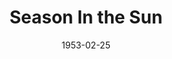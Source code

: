 ---
title: Season In the Sun
date: 1953-02-25
closing_date: 1953-03-07
layout: productions
featured_image: 
image_caption:
image_credit:
playbill: 
category: 
Theatre: Theatre Jacksonville
Venue: Little Theatre
cast:
  Billy Crane: 
    - Lynn Simmons
    - Jay Geisenhof
  Charles Farber: George Spelvin
  Deedy Barton: Virginia Gosmel
  Emily Crane: Dorothy Fudger
  George Crane: Bill Blackburn
  Horace William Dodd: Ed Heist
  John Colgate: B.H. Robson
  Marcia Crane: 
    - Judy Bartley
    - Branda Bartley
  Messenger Boy: Morton Leff
  Michael Lindsey: Spelve Georgian
  Molly Burden: Fay Beckett
  Mrs. Jermyn: Pat Beckford
  Paul Anderson: Ed Duckett
  Virginia Anderson: Nancy Kossow
  Will Quigley: Sam Zack
crew:
  Assistant Director: Margaret Lafferty
  Construction and Painting:
    - Hobson Blackmon
    - Jay Harder
    - Stanley Hirtle
    - Iris Owen
    - Frances Robleski
    - Nancy Morton
    - Marion Stover
    - Evelyn Bell
    - Budd Porter
    - Starke Heriot
    - Ann Russell
    - Arden Milam
    - Walter Quattlebaum
    - Richard Kaszner
  Director: Paul E. Geisenhof
  Electrician: Walter Quattlebaum
  Light Controls:
    - Stanley Hirtle
    - Hobson Blackmon
  Make-up Assistant:
    - Beth Wade
    - Elmo Lehman
    - Alice Ahren
    - Richard Kaszner
    - Bill Gibbs
    - Jane Porter
    - Ann Russell
  Make-up Chairman: Mrs. L.J. Gift
  Program Assistant: Lelia de Treville
  Properties Assistant:
    - Sue Miller
    - Margaret Grimm
    - Harry Courson
    - Elmo Lehman
    - Audra Sebastian
    - Claire Parks
    - Eleanor Heriot
    - Starke Heriot
  Properties Chairman: Budd Porter
  Setting and Technical Direction: George A. Ramsey, Jr.
  Sound: Rose Forney
  Stage Manager: Arden Milam
  Wardrobe Assistant:
    - Eileen Quattlebaum
    - Lynette Patten
    - Mary Wallis
    - Thelma House
    - Polly Clendenning
    - Brilla Snead
    - Natalie Clarke
    - Lupie Morant
    - Vera Breland
  Wardrobe Chairman: Dorothy Whitson
  Wardrobe Co-ordinator: Mrs. H.R. Bingham
orchestra:
external_links:
---
